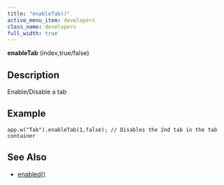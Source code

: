 ```yaml
---
title: "enableTab()"
active_menu_item: developers
class_name: developers
full_width: true
---
```



**enableTab** (index,true/false)

## Description

Enable/Disable a tab

## Example

     
    app.w("Tab").enableTab(1,false); // Disables the 2nd tab in the tab container
     
   

## **See Also**

 - [enabled()](/developers/user-guide/scripting-apis/client-api/widget-data-state-manipulation/enabled)

